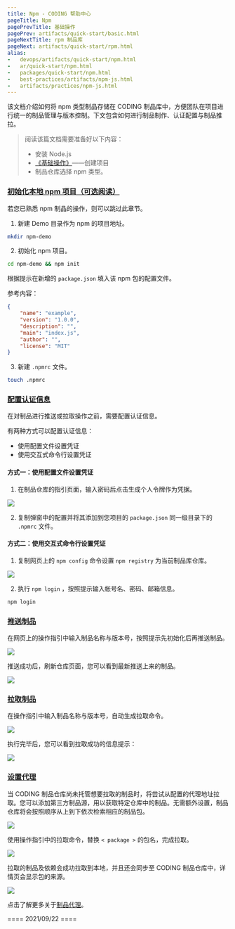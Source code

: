 ```yaml
---
title: Npm - CODING 帮助中心
pageTitle: Npm
pagePrevTitle: 基础操作
pagePrev: artifacts/quick-start/basic.html
pageNextTitle: rpm 制品库
pageNext: artifacts/quick-start/rpm.html
alias: 
-   devops/artifacts/quick-start/npm.html
-   ar/quick-start/npm.html
-   packages/quick-start/npm.html
-   best-practices/artifacts/npm-js.html
-   artifacts/practices/npm-js.html
---
```


该文档介绍如何将 npm 类型制品存储在 CODING 制品库中，方便团队在项目进行统一的制品管理与版本控制。下文包含如何进行制品制作、认证配置与制品推拉。

> 阅读该篇文档需要准备好以下内容：
> -   安装 Node.js
> -   [《基础操作》](/docs/artifacts/quick-start/basic.html)——创建项目
> -   制品仓库选择 npm 类型。

### [初始化本地 npm 项目（可选阅读）](#init)

若您已熟悉 npm 制品的操作，则可以跳过此章节。

1.  新建 Demo 目录作为 npm 的项目地址。
    
```bash
mkdir npm-demo
```

2.  初始化 npm 项目。

```bash
cd npm-demo && npm init
```

根据提示在新增的 `package.json` 填入该 npm 包的配置文件。

参考内容：

```json
{
    "name": "example",
    "version": "1.0.0",
    "description": "",
    "main": "index.js",
    "author": "",
    "license": "MIT"
}
```

3.  新建 `.npmrc` 文件。

```bash
touch .npmrc
```

### [配置认证信息](#config)

在对制品进行推送或拉取操作之前，需要配置认证信息。

有两种方式可以配置认证信息：
-   使用配置文件设置凭证
-   使用交互式命令行设置凭证

#### 方式一：使用配置文件设置凭证

1.  在制品仓库的指引页面，输入密码后点击生成个人令牌作为凭据。

![](https://help-assets.codehub.cn/enterprise/20210922152002.png)

2.  复制弹窗中的配置并将其添加到您项目的 `package.json` 同一级目录下的 `.npmrc` 文件。

#### 方式二：使用交互式命令行设置凭证

1.  复制网页上的 `npm config` 命令设置 `npm registry` 为当前制品库仓库。

![](https://help-assets.codehub.cn/enterprise/20210119150351.png)

2.  执行 `npm login` ，按照提示输入帐号名、密码、邮箱信息。

```bash
npm login
```

### [推送制品](#push)

在网页上的操作指引中输入制品名称与版本号，按照提示先初始化后再推送制品。

![](https://help-assets.codehub.cn/enterprise/20210922152501.png)

推送成功后，刷新仓库页面，您可以看到最新推送上来的制品。

![](https://help-assets.codehub.cn/enterprise/20210922152555.png)

### [拉取制品](#pull)

在操作指引中输入制品名称与版本号，自动生成拉取命令。

![](https://help-assets.codehub.cn/enterprise/20210922152751.png)

执行完毕后，您可以看到拉取成功的信息提示：

![](https://help-assets.codehub.cn/enterprise/20210119151653.png)

### [设置代理](#proxy)

当 CODING 制品仓库尚未托管想要拉取的制品时，将尝试从配置的代理地址拉取。您可以添加第三方制品源，用以获取特定仓库中的制品。无需额外设置，制品仓库将会按照顺序从上到下依次检索相应的制品包。

![](https://help-assets.codehub.cn/enterprise/20210922153504.png)

使用操作指引中的拉取命令，替换 `< package >` 的包名，完成拉取。

![](https://help-assets.codehub.cn/enterprise/20210922153653.png)

拉取的制品及依赖会成功拉取到本地，并且还会同步至 CODING 制品仓库中，详情页会显示包的来源。

![](https://help-assets.codehub.cn/enterprise/20210922153759.png)

点击了解更多关于[制品代理](/docs/artifacts/proxy.html)。

==== 2021/09/22 ====
